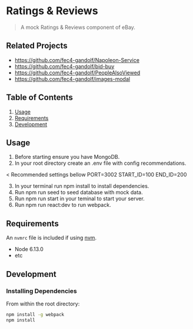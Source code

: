 # Ratings & Reviews

> A mock Ratings & Reviews component of eBay.
## Related Projects

  - https://github.com/fec4-gandolf/Napoleon-Service
  - https://github.com/fec4-gandolf/bid-buy
  - https://github.com/fec4-gandolf/PeopleAlsoViewed
  - https://github.com/fec4-gandolf/images-modal

## Table of Contents

1. [Usage](#Usage)
1. [Requirements](#requirements)
1. [Development](#development)

## Usage

1. Before starting ensure you have MongoDB.
2. In your root directory create an .env file with config recommendations.

< Recommended settings bellow
  PORT=3002
  START_ID=100
  END_ID=200

3. In your terminal run npm install to install dependencies.
4. Run npm run seed to seed database with mock data.
5. Run npm run start in your teminal to start your server.
6. Run npm run react:dev to run webpack.






## Requirements

An `nvmrc` file is included if using [nvm](https://github.com/creationix/nvm).

- Node 6.13.0
- etc

## Development

### Installing Dependencies

From within the root directory:

```sh
npm install -g webpack
npm install
```

